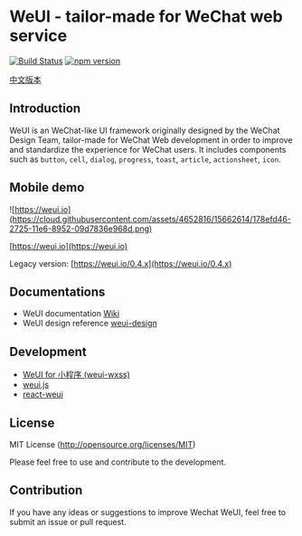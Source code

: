 WeUI - tailor-made for WeChat web service
====

[![Build Status](https://travis-ci.org/Tencent/weui.svg?branch=master)](https://travis-ci.org/Tencent/weui)
[![npm version](https://img.shields.io/npm/v/weui.svg)](https://www.npmjs.org/package/weui)

[中文版本](README_cn.md)

## Introduction

WeUI is an WeChat-like UI framework originally designed by the WeChat Design Team, tailor-made for WeChat Web development in order to improve and standardize the experience for WeChat users. It includes components such as `button`, `cell`, `dialog`, `progress`, `toast`, `article`, `actionsheet`, `icon`.

## Mobile demo

![https://weui.io](https://cloud.githubusercontent.com/assets/4652816/15662614/178efd46-2725-11e6-8952-09d7836e968d.png)

[https://weui.io](https://weui.io)

Legacy version: [https://weui.io/0.4.x](https://weui.io/0.4.x)

## Documentations

- WeUI documentation [Wiki](https://github.com/Tencent/weui/wiki)
- WeUI design reference [weui-design](https://github.com/weui/weui-design)

## Development

- [WeUI for 小程序 (weui-wxss)](https://github.com/Tencent/weui-wxss/)
- [weui.js](https://github.com/weui/weui.js/)
- [react-weui](https://github.com/weui/react-weui/)

## License

MIT License (http://opensource.org/licenses/MIT)

Please feel free to use and contribute to the development.

## Contribution

If you have any ideas or suggestions to improve Wechat WeUI, feel free to submit an issue or pull request.

